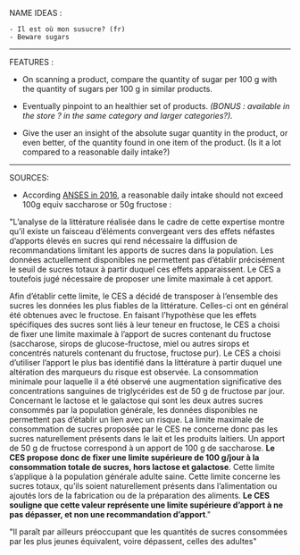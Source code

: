 NAME IDEAS : 

    - Il est où mon susucre? (fr)
    - Beware sugars

***
FEATURES :

- On scanning a product, compare the quantity of sugar per 100 g with the quantity of sugars per 100 g in similar products. 

- Eventually pinpoint to an healthier set of products. *(BONUS : available in the store ? in the same category and larger categories?).*


- Give the user an insight of the absolute sugar quantity in the product, or even better, of the quantity found in one item of the product. (Is it a lot compared to a reasonable daily intake?)

***
SOURCES:

- According [ANSES in 2016](https://www.anses.fr/fr/system/files/NUT2012SA0186Ra.pdf), a reasonable daily intake should not exceed 100g equiv saccharose or 50g fructose :

"L’analyse de la littérature réalisée dans le cadre de cette expertise montre qu’il existe un faisceau
d’éléments convergeant vers des effets néfastes d’apports élevés en sucres qui rend nécessaire la
diffusion de recommandations limitant les apports de sucres dans la population. Les données
actuellement disponibles ne permettent pas d’établir précisément le seuil de sucres totaux à partir
duquel ces effets apparaissent. Le CES a toutefois jugé nécessaire de proposer une limite
maximale à cet apport.

Afin d’établir cette limite, le CES a décidé de transposer à l’ensemble des sucres les données les
plus fiables de la littérature. Celles-ci ont en général été obtenues avec le fructose.
En faisant l’hypothèse que les effets spécifiques des sucres sont liés à leur teneur en fructose, le
CES a choisi de fixer une limite maximale à l’apport de sucres contenant du fructose (saccharose,
sirops de glucose-fructose, miel ou autres sirops et concentrés naturels contenant du fructose,
fructose pur). Le CES a choisi d’utiliser l’apport le plus bas identifié dans la littérature à partir
duquel une altération des marqueurs du risque est observée. La consommation minimale pour
laquelle il a été observé une augmentation significative des concentrations sanguines de
triglycérides est de 50 g de fructose par jour. Concernant le lactose et le galactose qui sont les
deux autres sucres consommés par la population générale, les données disponibles ne permettent
pas d’établir un lien avec un risque. La limite maximale de consommation de sucres proposée par
le CES ne concerne donc pas les sucres naturellement présents dans le lait et les produits laitiers.
Un apport de 50 g de fructose correspond à un apport de 100 g de saccharose. **Le CES propose
donc de fixer une limite supérieure de 100 g/jour à la consommation totale de sucres, hors lactose
et galactose**. Cette limite s’applique à la population générale adulte saine. Cette limite concerne
les sucres totaux, qu’ils soient naturellement présents dans l’alimentation ou ajoutés lors de la
fabrication ou de la préparation des aliments. **Le CES souligne que cette valeur représente une
limite supérieure d’apport à ne pas dépasser, et non une recommandation d’apport**."

"Il paraît par ailleurs
préoccupant que les quantités de sucres consommées par les plus jeunes équivalent, voire
dépassent, celles des adultes"

